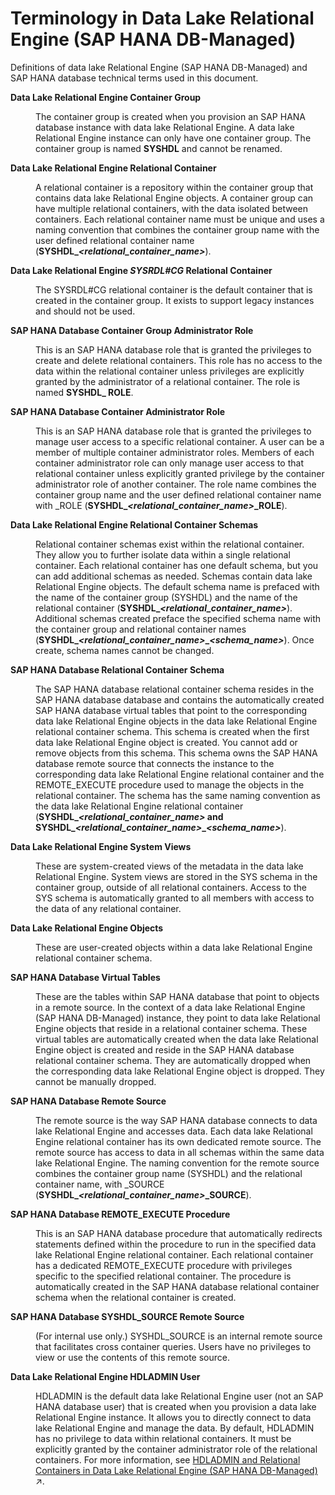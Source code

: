 <!-- loiof7a14661f6e045398c5d4207123285e8 -->

# Terminology in Data Lake Relational Engine \(SAP HANA DB-Managed\)

Definitions of data lake Relational Engine \(SAP HANA DB-Managed\) and SAP HANA database technical terms used in this document.


<dl>
<dt><b>

Data Lake Relational Engine Container Group

</b></dt>
<dd>

The container group is created when you provision an SAP HANA database instance with data lake Relational Engine. A data lake Relational Engine instance can only have one container group. The container group is named **SYSHDL** and cannot be renamed.



</dd><dt><b>

Data Lake Relational Engine Relational Container

</b></dt>
<dd>

A relational container is a repository within the container group that contains data lake Relational Engine objects. A container group can have multiple relational containers, with the data isolated between containers. Each relational container name must be unique and uses a naming convention that combines the container group name with the user defined relational container name \(**SYSHDL\_*<relational\_container\_name\>***\).



</dd><dt><b>

Data Lake Relational Engine *SYSRDL\#CG* Relational Container 

</b></dt>
<dd>

The SYSRDL\#CG relational container is the default container that is created in the container group. It exists to support legacy instances and should not be used.



</dd><dt><b>

SAP HANA Database Container Group Administrator Role

</b></dt>
<dd>

This is an SAP HANA database role that is granted the privileges to create and delete relational containers. This role has no access to the data within the relational container unless privileges are explicitly granted by the administrator of a relational container. The role is named **SYSHDL\_ ROLE**.



</dd><dt><b>

SAP HANA Database Container Administrator Role

</b></dt>
<dd>

This is an SAP HANA database role that is granted the privileges to manage user access to a specific relational container. A user can be a member of multiple container administrator roles. Members of each container administrator role can only manage user access to that relational container unless explicitly granted privilege by the container administrator role of another container. The role name combines the container group name and the user defined relational container name with \_ROLE \(**SYSHDL\_*<relational\_container\_name\>*\_ROLE**\).



</dd><dt><b>

Data Lake Relational Engine Relational Container Schemas

</b></dt>
<dd>

Relational container schemas exist within the relational container. They allow you to further isolate data within a single relational container. Each relational container has one default schema, but you can add additional schemas as needed. Schemas contain data lake Relational Engine objects. The default schema name is prefaced with the name of the container group \(SYSHDL\) and the name of the relational container \(**SYSHDL\_*<relational\_container\_name\>***\). Additional schemas created preface the specified schema name with the container group and relational container names \(**SYSHDL\_*<relational\_container\_name\>*\_*<schema\_name\>***\). Once create, schema names cannot be changed.



</dd><dt><b>

SAP HANA Database Relational Container Schema

</b></dt>
<dd>

The SAP HANA database relational container schema resides in the SAP HANA database database and contains the automatically created SAP HANA database virtual tables that point to the corresponding data lake Relational Engine objects in the data lake Relational Engine relational container schema. This schema is created when the first data lake Relational Engine object is created. You cannot add or remove objects from this schema. This schema owns the SAP HANA database remote source that connects the instance to the corresponding data lake Relational Engine relational container and the REMOTE\_EXECUTE procedure used to manage the objects in the relational container. The schema has the same naming convention as the data lake Relational Engine relational container \(**SYSHDL\_*<relational\_container\_name\>* and SYSHDL\_*<relational\_container\_name\>*\_*<schema\_name\>***\).



</dd><dt><b>

Data Lake Relational Engine System Views

</b></dt>
<dd>

These are system-created views of the metadata in the data lake Relational Engine. System views are stored in the SYS schema in the container group, outside of all relational containers. Access to the SYS schema is automatically granted to all members with access to the data of any relational container.



</dd><dt><b>

Data Lake Relational Engine Objects

</b></dt>
<dd>

These are user-created objects within a data lake Relational Engine relational container schema.



</dd><dt><b>

SAP HANA Database Virtual Tables

</b></dt>
<dd>

These are the tables within SAP HANA database that point to objects in a remote source. In the context of a data lake Relational Engine \(SAP HANA DB-Managed\) instance, they point to data lake Relational Engine objects that reside in a relational container schema. These virtual tables are automatically created when the data lake Relational Engine object is created and reside in the SAP HANA database relational container schema. They are automatically dropped when the corresponding data lake Relational Engine object is dropped. They cannot be manually dropped.



</dd><dt><b>

SAP HANA Database Remote Source

</b></dt>
<dd>

The remote source is the way SAP HANA database connects to data lake Relational Engine and accesses data. Each data lake Relational Engine relational container has its own dedicated remote source. The remote source has access to data in all schemas within the same data lake Relational Engine. The naming convention for the remote source combines the container group name \(SYSHDL\) and the relational container name, with \_SOURCE \(**SYSHDL\_*<relational\_container\_name\>*\_SOURCE**\).



</dd><dt><b>

SAP HANA Database REMOTE\_EXECUTE Procedure

</b></dt>
<dd>

This is an SAP HANA database procedure that automatically redirects statements defined within the procedure to run in the specified data lake Relational Engine relational container. Each relational container has a dedicated REMOTE\_EXECUTE procedure with privileges specific to the specified relational container. The procedure is automatically created in the SAP HANA database relational container schema when the relational container is created.



</dd><dt><b>

SAP HANA Database SYSHDL\_SOURCE Remote Source

</b></dt>
<dd>

\(For internal use only.\) SYSHDL\_SOURCE is an internal remote source that facilitates cross container queries. Users have no privileges to view or use the contents of this remote source.



</dd><dt><b>

Data Lake Relational Engine HDLADMIN User

</b></dt>
<dd>

HDLADMIN is the default data lake Relational Engine user \(not an SAP HANA database user\) that is created when you provision a data lake Relational Engine instance. It allows you to directly connect to data lake Relational Engine and manage the data. By default, HDLADMIN has no privilege to data within relational containers. It must be explicitly granted by the container administrator role of the relational containers. For more information, see [HDLADMIN and Relational Containers in Data Lake Relational Engine (SAP HANA DB-Managed)](https://help.sap.com/viewer/9220e7fec0fe4503b5c5a6e21d584e63/2023_1_QRC/en-US/8511271f325c49aa87713e815f4708c9.html "Relational containers are isolated from each other and HDLADMIN by design.") :arrow_upper_right:.



</dd>
</dl>

